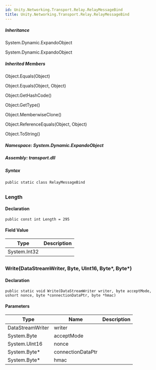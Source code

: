 ```yaml
---  
id: Unity.Networking.Transport.Relay.RelayMessageBind  
title: Unity.Networking.Transport.Relay.RelayMessageBind  
---
```


<div class="markdown level0 summary">

</div>

<div class="markdown level0 conceptual">

</div>

<div class="inheritance">

##### Inheritance

<div class="level0">

System.Dynamic.ExpandoObject

</div>

<div class="level1">

System.Dynamic.ExpandoObject

</div>

</div>

<div class="inheritedMembers">

##### Inherited Members

<div>

Object.Equals(Object)

</div>

<div>

Object.Equals(Object, Object)

</div>

<div>

Object.GetHashCode()

</div>

<div>

Object.GetType()

</div>

<div>

Object.MemberwiseClone()

</div>

<div>

Object.ReferenceEquals(Object, Object)

</div>

<div>

Object.ToString()

</div>

</div>

##### **Namespace**: System.Dynamic.ExpandoObject

##### **Assembly**: transport.dll

##### Syntax

``` lang-csharp
public static class RelayMessageBind
```

## 

### Length

<div class="markdown level1 summary">

</div>

<div class="markdown level1 conceptual">

</div>

#### Declaration

``` lang-csharp
public const int Length = 295
```

#### Field Value

| Type         | Description |
|--------------|-------------|
| System.Int32 |             |

## 

### Write(DataStreamWriter, Byte, UInt16, Byte\*, Byte\*)

<div class="markdown level1 summary">

</div>

<div class="markdown level1 conceptual">

</div>

#### Declaration

``` lang-csharp
public static void Write(DataStreamWriter writer, byte acceptMode, ushort nonce, byte *connectionDataPtr, byte *hmac)
```

#### Parameters

| Type             | Name              | Description |
|------------------|-------------------|-------------|
| DataStreamWriter | writer            |             |
| System.Byte      | acceptMode        |             |
| System.UInt16    | nonce             |             |
| System.Byte\*    | connectionDataPtr |             |
| System.Byte\*    | hmac              |             |
